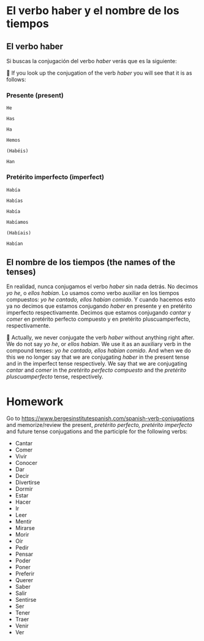 # El verbo haber y el nombre de los tiempos

## El verbo haber

Si buscas la conjugación del verbo *haber* verás que es la siguiente:

💂 If you look up the conjugation of the verb *haber* you will see that it is as follows:

### Presente (present)

    He
    
    Has
    
    Ha
    
    Hemos
    
    (Habéis)
    
    Han

### Pretérito imperfecto (imperfect)

    Había
    
    Habías
    
    Había
    
    Habíamos
    
    (Habíais)
    
    Habían

## El nombre de los tiempos (the names of the tenses)

En realidad, nunca conjugamos el verbo *haber* sin nada detrás. No decimos *yo he*, o *ellos habían*. 
Lo usamos como verbo auxiliar en los tiempos compuestos: *yo he cantado, ellos habían comido*. Y cuando
hacemos esto ya no decimos que estamos conjugando *haber* en presente y en pretérito imperfecto respectivamente.
Decimos que estamos conjugando *cantar* y *comer* en pretérito perfecto compuesto y en pretérito
pluscuamperfecto, respectivamente.

💂 Actually, we never conjugate the verb *haber* without anything right after. We do not say *yo he*, or *ellos habían*.
We use it as an auxiliary verb in the compound tenses: *yo he cantado, ellos habían comido*. And when
we do this we no longer say that we are conjugating *haber* in the present tense and in the imperfect tense respectively.
We say that we are conjugating *cantar* and *comer* in the *pretérito perfecto compuesto* and the *pretérito
pluscuamperfecto* tense, respectively.

# Homework

Go to https://www.bergesinstitutespanish.com/spanish-verb-conjugations
and memorize/review the present, *pretérito perfecto, pretérito imperfecto* and future tense conjugations 
and the participle for the following verbs:

- Cantar
- Comer
- Vivir
- Conocer
- Dar
- Decir
- Divertirse
- Dormir
- Estar
- Hacer
- Ir
- Leer
- Mentir
- Mirarse
- Morir
- Oír
- Pedir
- Pensar
- Poder
- Poner
- Preferir
- Querer
- Saber
- Salir
- Sentirse
- Ser
- Tener
- Traer
- Venir
- Ver